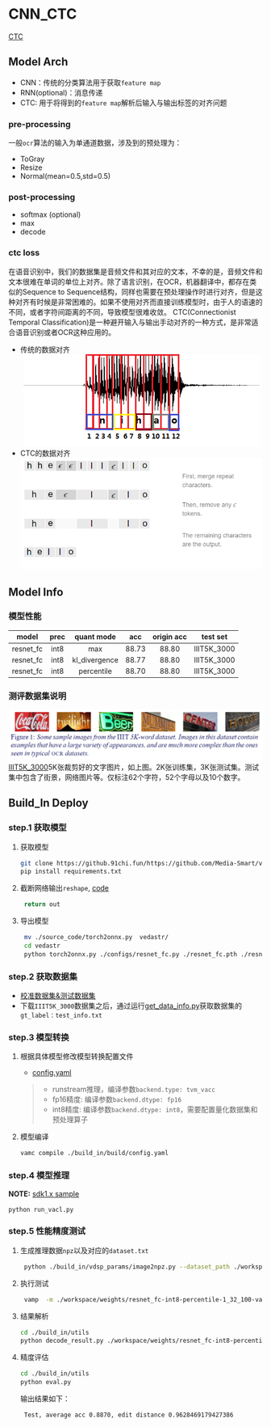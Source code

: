 # CNN_CTC
[CTC](https://distill.pub/2017/ctc/)

## Model Arch
- CNN：传统的分类算法用于获取`feature map`
- RNN(optional)：消息传递
- CTC: 用于将得到的`feature map`解析后输入与输出标签的对齐问题

### pre-processing
一般`ocr`算法的输入为单通道数据，涉及到的预处理为：
- ToGray
- Resize
- Normal(mean=0.5,std=0.5)

### post-processing
- softmax (optional)
- max
- decode

### ctc loss

在语音识别中，我们的数据集是音频文件和其对应的文本，不幸的是，音频文件和文本很难在单词的单位上对齐。除了语言识别，在OCR，机器翻译中，都存在类似的Sequence to Sequence结构，同样也需要在预处理操作时进行对齐，但是这种对齐有时候是非常困难的。如果不使用对齐而直接训练模型时，由于人的语速的不同，或者字符间距离的不同，导致模型很难收敛。
CTC(Connectionist Temporal Classification)是一种避开输入与输出手动对齐的一种方式，是非常适合语音识别或者OCR这种应用的。
- 传统的数据对齐
    <div align=center><img src="../../../images/cv/text_recognition/cnn_ctc/data_align.png"></div>
- CTC的数据对齐
   <div align=center><img src="../../../images/cv/text_recognition/cnn_ctc/ctc_align.png"></div>


## Model Info

### 模型性能
|   model   | prec  |  quant mode   |  acc  | origin acc |  test set   |
| :-------: | :---: | :-----------: | :---: | :--------: | :---------: |
| resnet_fc | int8  |      max      | 88.73 |   88.80    | IIIT5K_3000 |
| resnet_fc | int8  | kl_divergence | 88.77 |   88.80    | IIIT5K_3000 |
| resnet_fc | int8  |  percentile   | 88.70 |   88.80    | IIIT5K_3000 |

### 测评数据集说明
![](../../../images/dataset/IIIT5K.png)
[IIIT5K_3000](http://cvit.iiit.ac.in/research/projects/cvit-projects/the-iiit-5k-word-dataset)5K张裁剪好的文字图片，如上图。2K张训练集，3K张测试集。测试集中包含了街景，网络图片等。仅标注62个字符，52个字母以及10个数字。

## Build_In Deploy

### step.1 获取模型
1. 获取模型

    ```bash
    git clone https://github.91chi.fun/https://github.com/Media-Smart/vedastr.git
    pip install requirements.txt
    ```
2. 截断网络输出`reshape`, [code](https://github.com/Media-Smart/vedastr/blob/master/vedastr/models/heads/fc_head.py#L70)

   ```python
    return out
   ```

3. 导出模型

   ```bash
    mv ./source_code/torch2onnx.py  vedastr/
    cd vedastr
    python torch2onnx.py ./configs/resnet_fc.py ./resnet_fc.pth ./resnet_fc_without_reshape.onnx
   ```

### step.2 获取数据集
- [校准数据集&测试数据集](http://cvit.iiit.ac.in/research/projects/cvit-projects/the-iiit-5k-word-dataset)
- 下载`IIIT5K_3000`数据集之后，通过运行[get_data_info.py](./source_code/get_data_info.py)获取数据集的`gt_label：test_info.txt`

### step.3 模型转换
1. 根据具体模型修改模型转换配置文件
    - [config.yaml](./build_in/build/config.yaml)
    
    > - runstream推理，编译参数`backend.type: tvm_vacc`
    > - fp16精度: 编译参数`backend.dtype: fp16`
    > - int8精度: 编译参数`backend.dtype: int8`，需要配置量化数据集和预处理算子

2. 模型编译
    ```bash
    vamc compile ./build_in/build/config.yaml
    ```

### step.4 模型推理
**NOTE:** [sdk1.x sample](./build_in/runstream/run_vacl.py)
```
python run_vacl.py
```

### step.5 性能精度测试
1. 生成推理数据`npz`以及对应的`dataset.txt`

    ```bash
     python ./build_in/vdsp_params/image2npz.py --dataset_path ./workspace/weights/iii5k/ --target_path  ./workspace/weights/ocr_npz  --text_path ./workspace/weights/ocr_npz.txt
    ```

2. 执行测试

   ```bash
    vamp  -m ./workspace/weights/resnet_fc-int8-percentile-1_32_100-vacc/resnet_fc --vdsp_params ./build_in/vdsp_params/vdsp_params.json -i 1 -d 0 -b 1
   ```

3. 结果解析

    ```bash
    cd ./build_in/utils
    python decode_result.py ./workspace/weights/resnet_fc-int8-percentile-1_32_100-debug-result ./workspace/weights/decode.txt
    ```

4. 精度评估

   ```bash
   cd ./build_in/utils
   python eval.py
   ```
   输出结果如下：
   ```bash
    Test, average acc 0.8870, edit distance 0.9628469179427386
   ```